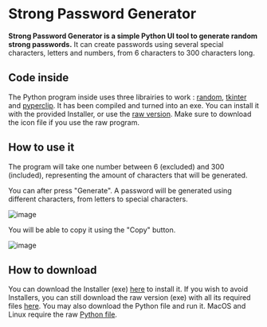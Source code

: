 # Strong Password Generator
**Strong Password Generator is a simple Python UI tool to generate random strong passwords.**
It can create passwords using several special characters, letters and numbers, from 6 characters to 300 characters long.

## Code inside
The Python program inside uses three librairies to work : [random](https://docs.python.org/3/library/random.html), [tkinter](https://docs.python.org/3/library/tkinter.html) and [pyperclip](https://pyperclip.readthedocs.io/en/latest/).
It has been compiled and turned into an exe. You can install it with the provided Installer, or use the [raw version](). Make sure to download the icon file if you use the raw program.

## How to use it
The program will take one number between 6 (excluded) and 300 (included), representing the amount of characters that will be generated.

You can after press "Generate". A password will be generated using different characters, from letters to special characters.                 

![image](https://user-images.githubusercontent.com/66722031/203680871-faf06ba5-7a2f-4990-9723-c41a2cb1bf34.png)

You will be able to copy it using the "Copy" button.               

![image](https://user-images.githubusercontent.com/66722031/203680973-6d0c4173-0504-445a-91ca-a0877429f9b1.png)

## How to download

You can download the Installer (exe) [here](https://github.com/BloodAlibi/Strong_Password_Generator/tree/main/Strong_Password_Generator/Installer_exe) to install it. If you wish to avoid Installers, you can still download the raw version (exe) with all its required files [here](https://github.com/BloodAlibi/Strong_Password_Generator/tree/main/Strong_Password_Generator/Original_exe).
You may also download the Python file and run it.
MacOS and Linux require the raw [Python file](https://github.com/BloodAlibi/Strong_Password_Generator/tree/main/Strong_Password_Generator/Source).
